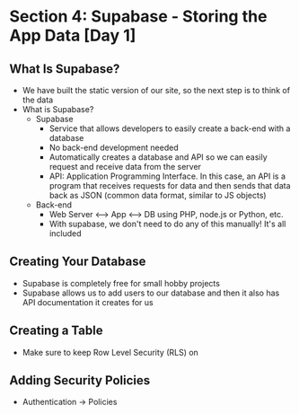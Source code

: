 # Section 4: Supabase - Storing the App Data [Day 1]

## What Is Supabase?
- We have built the static version of our site, so the next step is to think of the data 
- What is Supabase? 
  - Supabase
    - Service that allows developers to easily create a back-end with a database 
    - No back-end development needed 
    - Automatically creates a database and API so we can easily request and receive data from the server 
    - API: Application Programming Interface. In this case, an API is a program that receives requests for data and then sends that data back as JSON (common data format, similar to JS objects) 
  - Back-end 
    - Web Server <--> App <--> DB using PHP, node.js or Python, etc. 
    - With supabase, we don't need to do any of this manually! It's all included 

## Creating Your Database
- Supabase is completely free for small hobby projects 
- Supabase allows us to add users to our database and then it also has API documentation it creates for us 

## Creating a Table
- Make sure to keep Row Level Security (RLS) on 

## Adding Security Policies
- Authentication -> Policies 